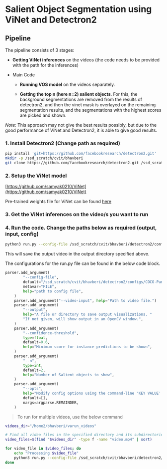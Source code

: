# Salient Object Segmentation using ViNet and Detectron2

## Pipeline

The pipeline consists of 3 stages:
- **Getting ViNet inferences** on the videos (the code needs to be provided with the path for the inferences)

- Main Code
    - **Running VOS model** on the videos separately.

    - **Getting the top n (here n=2) salient objects**. For this, the background segmentations are removed from the results of detectron2, and then the vinet mask is overlayed on the remaining segmentation results, and the segmentations with the highest scores are picked and shown.

_Note_: This approach may not give the best results possibly, but due to the good performance of ViNet and Detectron2, it is able to give good results.

### 1. Install Detectron2 (Change path as required)
```bash
pip install 'git+https://github.com/facebookresearch/detectron2.git'
mkdir -p /ssd_scratch/cvit/bhavberi
git clone https://github.com/facebookresearch/detectron2.git /ssd_scratch/cvit/bhavberi/detectron2
```

### 2. Setup the ViNet model
[https://github.com/samyak0210/ViNet](https://github.com/samyak0210/ViNet)

Pre-trained weights file for ViNet can be found [here](https://iiitaphyd-my.sharepoint.com/:u:/g/personal/bhav_beri_research_iiit_ac_in/ESvHZHc9RqpKiU5POJ6TUuUB5Q0Wz7-xgz49KnAUclPung)

### 3. Get the ViNet inferences on the video/s you want to run

### 4. Run the code. Change the paths below as required (output, input, config)
```bash
python3 run.py --config-file /ssd_scratch/cvit/bhavberi/detectron2/configs/COCO-PanopticSegmentation/panoptic_fpn_R_101_3x.yaml --video-input /home2/bhavberi/varun_videos/badminton/video.mp4 --confidence-threshold 0.6 --output /home2/bhavberi/detectron2_videos/ --opts MODEL.WEIGHTS detectron2://COCO-PanopticSegmentation/panoptic_fpn_R_101_3x/139514519/model_final_cafdb1.pkl
```

This will save the output video in the output directory specified above.

The configurations for the run.py file can be found in the below code block.

```python
parser.add_argument(
        "--config-file",
        default="/ssd_scratch/cvit/bhavberi/detectron2/configs/COCO-PanopticSegmentation/panoptic_fpn_R_101_3x.yaml",
        metavar="FILE",
        help="path to config file",
    )
    parser.add_argument("--video-input", help="Path to video file.")
    parser.add_argument(
        "--output",
        help="A file or directory to save output visualizations. "
        "If not given, will show output in an OpenCV window.",
    )
    parser.add_argument(
        "--confidence-threshold",
        type=float,
        default=0.6,
        help="Minimum score for instance predictions to be shown",
    )
    parser.add_argument(
        "--n",
        type=int,
        default=2,
        help="Number of Salient objects to show",
    )
    parser.add_argument(
        "--opts",
        help="Modify config options using the command-line 'KEY VALUE' pairs",
        default=[],
        nargs=argparse.REMAINDER,
    )
```

> To run for multiple videos, use the below command
```bash
videos_dir="/home2/bhavberi/varun_videos"

# Find all video files in the specified directory and its subdirectories
video_files=$(find "$videos_dir" -type f -name "video.mp4" | sort)

for video_file in $video_files; do
    echo "Processing $video_file"
    python3 run.py --config-file /ssd_scratch/cvit/bhavberi/detectron2/configs/COCO-PanopticSegmentation/panoptic_fpn_R_101_3x.yaml --video-input "$video_file" --confidence-threshold 0.6 --output /home2/bhavberi/detectron2_videos/ --opts MODEL.WEIGHTS detectron2://COCO-PanopticSegmentation/panoptic_fpn_R_101_3x/139514519/model_final_cafdb1.pkl
done

```